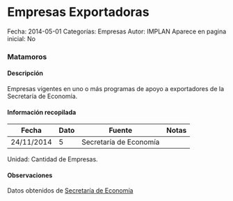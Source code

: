 Empresas Exportadoras
=====

Fecha: 2014-05-01
Categorías: Empresas
Autor: IMPLAN
Aparece en pagina inicial: No

### Matamoros

#### Descripción

Empresas vigentes en uno o más programas de apoyo a exportadores de la Secretaría de Economía.

<!-- break -->

#### Información recopilada

<table class="table table-hover table-bordered matriz">
  <thead>
    <tr><th>Fecha</th><th>Dato</th><th>Fuente</th><th>Notas</th></tr>
  </thead>
  <tbody>
    <tr><td class="centrado">24/11/2014</td><td class="derecha">5</td><td>Secretaría de Economía</td><td></td></tr>
  </tbody>
</table>

Unidad: Cantidad de Empresas.

#### Observaciones

Datos obtenidos de [Secretaría de Economía](http://www.economia.gob.mx/comunidad-negocios/industria-y-comercio/instrumentos-de-comercio-exterior/directorios-y-discos-de-captura)
